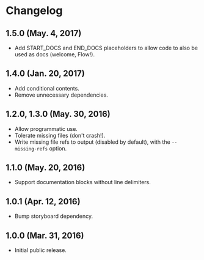 # Changelog

## 1.5.0 (May. 4, 2017)

* Add START_DOCS and END_DOCS placeholders to allow code to also be used as docs (welcome, Flow!).

## 1.4.0 (Jan. 20, 2017)

* Add conditional contents.
* Remove unnecessary dependencies.

## 1.2.0, 1.3.0 (May. 30, 2016)

* Allow programmatic use.
* Tolerate missing files (don't crash!).
* Write missing file refs to output (disabled by default), with the `--missing-refs` option.

## 1.1.0 (May. 20, 2016)

* Support documentation blocks without line delimiters.

## 1.0.1 (Apr. 12, 2016)

* Bump storyboard dependency.

## 1.0.0 (Mar. 31, 2016)

* Initial public release.
